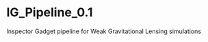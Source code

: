 IG_Pipeline_0.1
===============

Inspector Gadget pipeline for Weak Gravitational Lensing simulations
